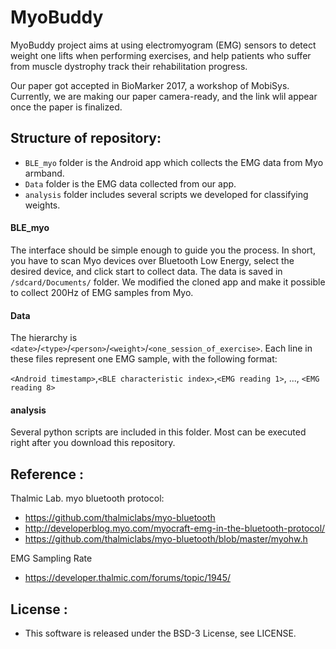 # MyoBuddy
MyoBuddy project aims at using electromyogram (EMG) sensors to detect weight one lifts when performing exercises, and help patients who suffer from muscle dystrophy track their rehabilitation progress.

Our paper got accepted in BioMarker 2017, a workshop of MobiSys. Currently, we are making our paper camera-ready, and the link wlil appear once the paper is finalized.

## Structure of repository:
- `BLE_myo` folder is the Android app which collects the EMG data from Myo armband.
- `Data` folder is the EMG data collected from our app.
- `analysis` folder includes several scripts we developed for classifying weights.

#### BLE\_myo
The interface should be simple enough to guide you the process. In short, you have to scan Myo devices over Bluetooth Low Energy, select the desired device, and click start to collect data. The data is saved in `/sdcard/Documents/` folder. We modified the cloned app and make it possible to collect 200Hz of EMG samples from Myo.

#### Data
The hierarchy is `<date>`/`<type>`/`<person>`/`<weight>`/`<one_session_of_exercise>`. Each line in these files represent one EMG sample, with the following format:

`<Android timestamp>`,`<BLE characteristic index>`,`<EMG reading 1>`, ..., `<EMG reading 8>`

#### analysis
Several python scripts are included in this folder. Most can be executed right after you download this repository.

## Reference :
Thalmic Lab. myo bluetooth protocol:
* https://github.com/thalmiclabs/myo-bluetooth
* http://developerblog.myo.com/myocraft-emg-in-the-bluetooth-protocol/
* https://github.com/thalmiclabs/myo-bluetooth/blob/master/myohw.h

EMG Sampling Rate
* https://developer.thalmic.com/forums/topic/1945/

## License :
- This software is released under the BSD-3 License, see LICENSE.
